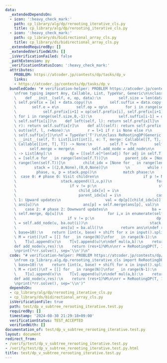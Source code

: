 ```yaml
---
data:
  _extendedDependsOn:
  - icon: ':heavy_check_mark:'
    path: cp_library/alg/dp/rerooting_iterative_cls.py
    title: cp_library/alg/dp/rerooting_iterative_cls.py
  - icon: ':heavy_check_mark:'
    path: cp_library/ds/bidirectional_array_cls.py
    title: cp_library/ds/bidirectional_array_cls.py
  _extendedRequiredBy: []
  _extendedVerifiedWith: []
  _isVerificationFailed: false
  _pathExtension: py
  _verificationStatusIcon: ':heavy_check_mark:'
  attributes:
    PROBLEM: https://atcoder.jp/contests/dp/tasks/dp_v
    links:
    - https://atcoder.jp/contests/dp/tasks/dp_v
  bundledCode: "# verification-helper: PROBLEM https://atcoder.jp/contests/dp/tasks/dp_v\n\
    \nfrom typing import Any, Callable, List, TypeVar, Generic\n\nclass BidirectionalArray:\n\
    \    def __init__(self, e, op, data):\n        self.size = len(data)\n       \
    \ self.prefix = [e] + data.copy()\n        self.suffix = data.copy() + [e]\n \
    \       self.e = e\n        self.op = op\n        for i in range(self.size):\n\
    \            self.prefix[i+1] = op(self.prefix[i], self.prefix[i+1])\n       \
    \ for i in range(self.size,0,-1):\n            self.suffix[i-1] = op(self.suffix[i-1],\
    \ self.suffix[i])\n    def left(self, l): return self.prefix[l]\n    def right(self,\
    \ r): return self.suffix[r]\n    def all(self): return self.prefix[-1]\n    def\
    \ out(self, l, r=None):\n        r = l+1 if r is None else r\n        return self.op(self.prefix[l],\
    \ self.suffix[r])\n\nT = TypeVar('T')\n\nclass ReRootingDP(Generic[T]):\n    def\
    \ __init__(self, T: List[List[int]], e: T, merge: Callable[[T, T], T], add_node:\
    \ Callable[[int, T], T]) -> None:\n        self.T = T\n        self.e = e\n  \
    \      self.merge = merge\n        self.add_node = add_node\n\n    def solve(self)\
    \ -> List[Any]:\n        dp = [[self.e]*len(adj) for adj in self.T]\n        ans\
    \ = [self.e for _ in range(len(self.T))]\n        parent_idx = [None for _ in\
    \ range(len(self.T))]\n        child_idx = [None for _ in range(len(self.T))]\n\
    \        stack = [(2,0,None),(0,0,None)]\n        \n        while stack:\n   \
    \         phase, u, p = stack.pop()\n            match phase:\n              \
    \  case 0: # phase 0: Visit children\n                    if p != None:\n    \
    \                    stack.append((1,u,p))\n                    for i,v in enumerate(self.T[u]):\n\
    \                        if v != p:\n                            stack.append((0,v,u))\n\
    \                            child_idx[v] = i\n                        else:\n\
    \                            parent_idx[u] = i\n                case 1: # phase\
    \ 1: Upward updates\n                    val = dp[p][child_idx[u]] = self.add_node(u,\
    \ ans[u])\n                    ans[p] = self.merge(ans[p], val)\n            \
    \    case 2: # phase 2: Downward updates\n                    ba = BidirectionalArray(self.e,\
    \ self.merge, dp[u])\n                    for i,v in enumerate(self.T[u]):\n \
    \                       if v != p:\n                            dp[v][parent_idx[v]]\
    \ = self.add_node(u, ba.out(i))\n                            stack.append((2,v,u))\n\
    \                    ans[u] = ba.all()\n        return ans\n\ndef rint(shift=0,\
    \ base=10):\n    return [int(x, base) + shift for x in input().split()]\n\nN,\
    \ M = rint()\nT = [[] for _ in range(N)]\nfor _ in range(N-1):\n    u,v = rint(-1)\n\
    \    T[u].append(v)\n    T[v].append(u)\n\ndef mul(a,b):\n    return a*b%M\n\n\
    def add_node(v,res):\n    return (res+1)%M\n\nrr = ReRootingDP(T, 1, mul, add_node)\n\
    \nprint(*rr.solve(), sep='\\n')\n"
  code: "# verification-helper: PROBLEM https://atcoder.jp/contests/dp/tasks/dp_v\n\
    \nfrom cp_library.alg.dp.rerooting_iterative_cls import ReRootingDP\n\ndef rint(shift=0,\
    \ base=10):\n    return [int(x, base) + shift for x in input().split()]\n\nN,\
    \ M = rint()\nT = [[] for _ in range(N)]\nfor _ in range(N-1):\n    u,v = rint(-1)\n\
    \    T[u].append(v)\n    T[v].append(u)\n\ndef mul(a,b):\n    return a*b%M\n\n\
    def add_node(v,res):\n    return (res+1)%M\n\nrr = ReRootingDP(T, 1, mul, add_node)\n\
    \nprint(*rr.solve(), sep='\\n')"
  dependsOn:
  - cp_library/alg/dp/rerooting_iterative_cls.py
  - cp_library/ds/bidirectional_array_cls.py
  isVerificationFile: true
  path: test/dp_v_subtree_rerooting_iterative.test.py
  requiredBy: []
  timestamp: '2024-08-30 21:29:18+09:00'
  verificationStatus: TEST_ACCEPTED
  verifiedWith: []
documentation_of: test/dp_v_subtree_rerooting_iterative.test.py
layout: document
redirect_from:
- /verify/test/dp_v_subtree_rerooting_iterative.test.py
- /verify/test/dp_v_subtree_rerooting_iterative.test.py.html
title: test/dp_v_subtree_rerooting_iterative.test.py
---
```

